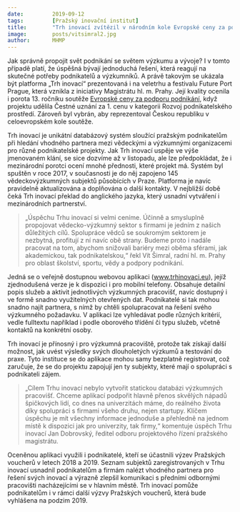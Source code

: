 ```yaml
---
date:         2019-09-12
tags:         [Pražský inovační institut]
title:        "Trh inovací zvítězil v národním kole Evropské ceny za podporu podnikání 2019"
image: 	      posts/vitsimral2.jpg
author:       MHMP
---
```


Jak správně propojit svět podnikání se světem výzkumu a vývoje? I v tomto případě platí, že úspěšná bývají jednoduchá řešení, která reagují na skutečné potřeby podnikatelů a výzkumníků. A právě takovým se ukázala být platforma „Trh inovací“ prezentovaná i na veletrhu a festivalu Future Port Prague, která vznikla z iniciativy Magistrátu hl. m. Prahy. Její kvality ocenila i porota 13. ročníku soutěže [Evropské ceny za podporu podnikání](https://www.mpo.cz/cz/podnikani/male-a-stredni-podnikani/eu-pro-msp/evropske-ceny-za-podporu-podnikani-2019---245881/), když projektu udělila Čestné uznání za 1. cenu v kategorii Rozvoj podnikatelského prostředí. Zároveň byl vybrán, aby reprezentoval Českou republiku v celoevropském kole soutěže.

Trh inovací je unikátní databázový systém sloužící pražským podnikatelům při hledání vhodného partnera mezi vědeckými a výzkumnými organizacemi pro různé podnikatelské projekty. Jak Trh inovací uspěje ve výše jmenovaném klání, se sice dozvíme až v listopadu, ale lze předpokládat, že i mezinárodní porotci ocení mnohé přednosti, které projekt má. Systém byl spuštěn v roce 2017, v současnosti je do něj zapojeno 145 vědeckovýzkumných subjektů působících v Praze. Platforma je navíc pravidelně aktualizována a doplňována o další kontakty. V nejbližší době čeká Trh inovací překlad do anglického jazyka, který usnadní vytváření i mezinárodních partnerství.

> „Úspěchu Trhu inovací si velmi ceníme. Účinně a smysluplně propojovat vědecko-výzkumný sektor s firmami je jedním z našich důležitých cílů. Spolupráce vědců se soukromým sektorem je nezbytná, profitují z ní navíc obě strany. Budeme proto i nadále pracovat na tom, abychom snižovali bariéry mezi oběma sférami, jak akademickou, tak podnikatelskou,“ řekl Vít Šimral, radní hl. m. Prahy pro oblast školství, sportu, vědy a podpory podnikání.

Jedná se o veřejně dostupnou webovou aplikaci (www.trhinovaci.eu), jejíž zjednodušená verze je k dispozici i pro mobilní telefony. Obsahuje detailní popis služeb a aktivit jednotlivých výzkumných pracovišť, navíc dostupný i ve formě snadno využitelných otevřených dat. Podnikatelé si tak mohou snadno najít partnera, s nímž by chtěli spolupracovat na řešení svého výzkumného požadavku. V aplikaci lze vyhledávat podle různých kritérií, vedle fulltextu například i podle oborového třídění či typu služeb, včetně kontaktů na konkrétní osoby.

Trh inovací je přínosný i pro výzkumná pracoviště, protože tak získají další možnost, jak uvést výsledky svých dlouholetých výzkumů a testování do praxe. Tyto instituce se do aplikace mohou samy bezplatně registrovat, což zaručuje, že se do projektu zapojují jen ty subjekty, které mají o spolupráci s podnikateli zájem.

> „Cílem Trhu inovací nebylo vytvořit statickou databázi výzkumných pracovišť. Chceme aplikací podpořit hlavně přenos skvělých nápadů špičkových lidí, co dnes na univerzitách máme, do reálného života díky spolupráci s firmami všeho druhu, nejen startupy. Klíčem úspěchu je mít všechny informace jednoduše a přehledně na jednom místě k dispozici jak pro univerzity, tak firmy,“ komentuje úspěch Trhu inovací Jan Dobrovský, ředitel odboru projektového řízení pražského magistrátu.

Oceněnou aplikaci využili i podnikatelé, kteří se účastnili výzev Pražských voucherů v letech 2018 a 2019. Seznam subjektů zaregistrovaných v Trhu inovací usnadnil podnikatelům a firmám nalézt vhodného partnera pro řešení svých inovací a výrazně zlepšil komunikaci s předními odbornými pracovišti nacházejícími se v hlavním městě. Trh inovací pomůže podnikatelům i v rámci další výzvy Pražských voucherů, která bude vyhlášena na podzim 2019.
